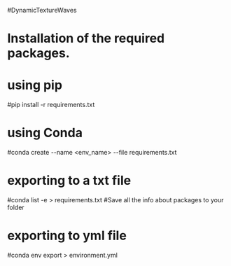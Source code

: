 #DynamicTextureWaves


# Installation of the required packages.
# using pip
#pip install -r requirements.txt

# using Conda
#conda create --name <env_name> --file requirements.txt

# exporting to a txt file
#conda list -e > requirements.txt #Save all the info about packages to your folder
# exporting to yml file
#conda env export > environment.yml
